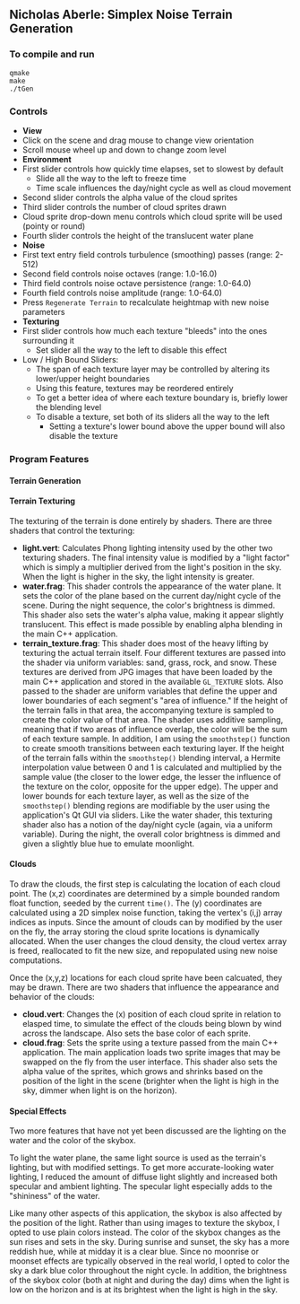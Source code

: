 ## Nicholas Aberle: Simplex Noise Terrain Generation

### To compile and run
```
qmake
make
./tGen
```

### Controls
* **View**
 * Click on the scene and drag mouse to change view orientation
 * Scroll mouse wheel up and down to change zoom level
* **Environment**
 * First slider controls how quickly time elapses, set to slowest by default
    * Slide all the way to the left to freeze time
    * Time scale influences the day/night cycle as well as cloud movement
 * Second slider controls the alpha value of the cloud sprites
 * Third slider controls the number of cloud sprites drawn
 * Cloud sprite drop-down menu controls which cloud sprite will be used (pointy or round)
 * Fourth slider controls the height of the translucent water plane
* **Noise**
 * First text entry field controls turbulence (smoothing) passes (range: 2-512)
 * Second field controls noise octaves (range: 1.0-16.0)
 * Third field controls noise octave persistence (range: 1.0-64.0)
 * Fourth field controls noise amplitude (range: 1.0-64.0)
 * Press `Regenerate Terrain` to recalculate heightmap with new noise parameters
* **Texturing**
 * First slider controls how much each texture "bleeds" into the ones surrounding it
   * Set slider all the way to the left to disable this effect
 * Low / High Bound Sliders:
    * The span of each texture layer may be controlled by altering its lower/upper height boundaries
    * Using this feature, textures may be reordered entirely
    * To get a better idea of where each texture boundary is, briefly lower the blending level
    * To disable a texture, set both of its sliders all the way to the left
      * Setting a texture's lower bound above the upper bound will also disable the texture


### Program Features


#### Terrain Generation


#### Terrain Texturing
The texturing of the terrain is done entirely by shaders. There are three shaders that control the texturing:
* **light.vert**: Calculates Phong lighting intensity used by the other two texturing shaders. The final intensity value is modified by a "light factor" which is simply a multiplier derived from the light's position in the sky. When the light is higher in the sky, the light intensity is greater.
* **water.frag**: This shader controls the appearance of the water plane. It sets the color of the plane based on the current day/night cycle of the scene. During the night sequence, the color's brightness is dimmed. This shader also sets the water's alpha value, making it appear slightly translucent. This effect is made possible by enabling alpha blending in the main C++ application.
* **terrain_texture.frag**: This shader does most of the heavy lifting by texturing the actual terrain itself. Four different textures are passed into the shader via uniform variables: sand, grass, rock, and snow. These textures are derived from JPG images that have been loaded by the main C++ application and stored in the available `GL_TEXTURE` slots. Also passed to the shader are uniform variables that define the upper and lower boundaries of each segment's "area of influence." If the height of the terrain falls in that area, the accompanying texture is sampled to create the color value of that area. The shader uses additive sampling, meaning that if two areas of influence overlap, the color will be the sum of each texture sample. In addition, I am using the `smoothstep()` function to create smooth transitions between each texturing layer. If the height of the terrain falls within the `smoothstep()` blending interval, a Hermite interpolation value between 0 and 1 is calculated and multiplied by the sample value (the closer to the lower edge, the lesser the influence of the texture on the color, opposite for the upper edge). The upper and lower bounds for each texture layer, as well as the size of the `smoothstep()` blending regions are modifiable by the user using the application's Qt GUI via sliders. Like the water shader, this texturing shader also has a notion of the day/night cycle (again, via a uniform variable). During the night, the overall color brightness is dimmed and given a slightly blue hue to emulate moonlight.


#### Clouds
To draw the clouds, the first step is calculating the location of each cloud point. The (x,z) coordinates are determined by a simple bounded random float function, seeded by the current `time()`. The (y) coordinates are calculated using a 2D simplex noise function, taking the vertex's (i,j) array indices as inputs. Since the amount of clouds can by modified by the user on the fly, the array storing the cloud sprite locations is dynamically allocated. When the user changes the cloud density, the cloud vertex array is freed, reallocated to fit the new size, and repopulated using new noise computations.

Once the (x,y,z) locations for each cloud sprite have been calcuated, they may be drawn. There are two shaders that influence the appearance and behavior of the clouds:
* **cloud.vert**: Changes the (x) position of each cloud sprite in relation to elasped time, to simulate the effect of the clouds being blown by wind across the landscape. Also sets the base color of each sprite.
* **cloud.frag**: Sets the sprite using a texture passed from the main C++ application. The main application loads two sprite images that may be swapped on the fly from the user interface. This shader also sets the alpha value of the sprites, which grows and shrinks based on the position of the light in the scene (brighter when the light is high in the sky, dimmer when light is on the horizon).


#### Special Effects
Two more features that have not yet been discussed are the lighting on the water and the color of the skybox. 

To light the water plane, the same light source is used as the terrain's lighting, but with modified settings. To get more accurate-looking water lighting, I reduced the amount of diffuse light slightly and increased both specular and ambient lighting. The specular light especially adds to the "shininess" of the water.

Like many other aspects of this application, the skybox is also affected by the position of the light. Rather than using images to texture the skybox, I opted to use plain colors instead. The color of the skybox changes as the sun rises and sets in the sky. During sunrise and sunset, the sky has a more reddish hue, while at midday it is a clear blue. Since no moonrise or moonset effects are typically observed in the real world, I opted to color the sky a dark blue color throughout the night cycle. In addition, the brightness of the skybox color (both at night and during the day) dims when the light is low on the horizon and is at its brightest when the light is high in the sky.
